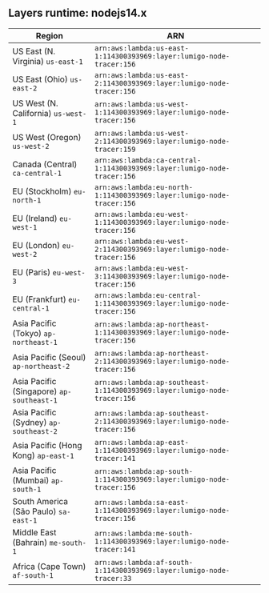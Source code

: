 Layers runtime: nodejs14.x
----
| Region | ARN |
| --- | --- |
|US East (N. Virginia)  `us-east-1`|`arn:aws:lambda:us-east-1:114300393969:layer:lumigo-node-tracer:156`|
|US East (Ohio)  `us-east-2`|`arn:aws:lambda:us-east-2:114300393969:layer:lumigo-node-tracer:156`|
|US West (N. California)  `us-west-1`|`arn:aws:lambda:us-west-1:114300393969:layer:lumigo-node-tracer:156`|
|US West (Oregon)  `us-west-2`|`arn:aws:lambda:us-west-2:114300393969:layer:lumigo-node-tracer:159`|
|Canada (Central)  `ca-central-1`|`arn:aws:lambda:ca-central-1:114300393969:layer:lumigo-node-tracer:156`|
|EU (Stockholm)  `eu-north-1`|`arn:aws:lambda:eu-north-1:114300393969:layer:lumigo-node-tracer:156`|
|EU (Ireland)  `eu-west-1`|`arn:aws:lambda:eu-west-1:114300393969:layer:lumigo-node-tracer:156`|
|EU (London)  `eu-west-2`|`arn:aws:lambda:eu-west-2:114300393969:layer:lumigo-node-tracer:156`|
|EU (Paris)  `eu-west-3`|`arn:aws:lambda:eu-west-3:114300393969:layer:lumigo-node-tracer:156`|
|EU (Frankfurt)  `eu-central-1`|`arn:aws:lambda:eu-central-1:114300393969:layer:lumigo-node-tracer:156`|
|Asia Pacific (Tokyo)  `ap-northeast-1`|`arn:aws:lambda:ap-northeast-1:114300393969:layer:lumigo-node-tracer:156`|
|Asia Pacific (Seoul)  `ap-northeast-2`|`arn:aws:lambda:ap-northeast-2:114300393969:layer:lumigo-node-tracer:156`|
|Asia Pacific (Singapore)  `ap-southeast-1`|`arn:aws:lambda:ap-southeast-1:114300393969:layer:lumigo-node-tracer:156`|
|Asia Pacific (Sydney)  `ap-southeast-2`|`arn:aws:lambda:ap-southeast-2:114300393969:layer:lumigo-node-tracer:156`|
|Asia Pacific (Hong Kong)  `ap-east-1`|`arn:aws:lambda:ap-east-1:114300393969:layer:lumigo-node-tracer:141`|
|Asia Pacific (Mumbai)  `ap-south-1`|`arn:aws:lambda:ap-south-1:114300393969:layer:lumigo-node-tracer:156`|
|South America (São Paulo)  `sa-east-1`|`arn:aws:lambda:sa-east-1:114300393969:layer:lumigo-node-tracer:156`|
|Middle East (Bahrain)  `me-south-1`|`arn:aws:lambda:me-south-1:114300393969:layer:lumigo-node-tracer:141`|
|Africa (Cape Town)  `af-south-1`|`arn:aws:lambda:af-south-1:114300393969:layer:lumigo-node-tracer:33`|
